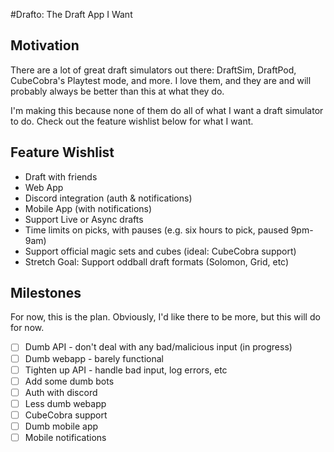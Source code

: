 #Drafto: The Draft App I Want

## Motivation

There are a lot of great draft simulators out there: DraftSim, DraftPod, CubeCobra's Playtest mode, and more.
I love them, and they are and will probably always be better than this at what they do.

I'm making this because none of them do all of what I want a draft simulator to do.
Check out the feature wishlist below for what I want.

## Feature Wishlist

- Draft with friends
- Web App
- Discord integration (auth & notifications)
- Mobile App (with notifications)
- Support Live or Async drafts
- Time limits on picks, with pauses (e.g. six hours to pick, paused 9pm-9am)
- Support official magic sets and cubes (ideal: CubeCobra support)
- Stretch Goal: Support oddball draft formats (Solomon, Grid, etc)

## Milestones

For now, this is the plan. Obviously, I'd like there to be more, but this will do for now.

- [ ] Dumb API - don't deal with any bad/malicious input (in progress)
- [ ] Dumb webapp - barely functional
- [ ] Tighten up API - handle bad input, log errors, etc
- [ ] Add some dumb bots
- [ ] Auth with discord
- [ ] Less dumb webapp
- [ ] CubeCobra support
- [ ] Dumb mobile app
- [ ] Mobile notifications
